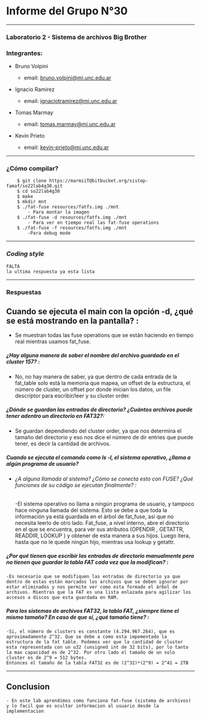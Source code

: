 # Informe del Grupo N°30

-----  

### Laboratorio 2 - Sistema de archivos Big Brother   

### Integrantes:  

- Bruno Volpini  
    - email: bruno.volpini@mi.unc.edu.ar  

- Ignacio Ramirez  
    - email: ignaciotramirez@mi.unc.edu.ar  

- Tomas Marmay  
    - email: tomas.marmay@mi.unc.edu.ar  

- Kevin Prieto  
    - email: kevin-prieto@mi.unc.edu.ar  

    
-----


### ¿Cómo compilar?

        $ git clone https://marmiiT@bitbucket.org/sistop-famaf/so22lab4g30.git
        $ cd so22lab4g30
        $ make 
        $ mkdir mnt 
        $ ./fat-fuse resources/fatfs.img ./mnt
            - Para montar la imagen
        $ ./fat-fuse -d resources/fatfs.img ./mnt
            - Para ver en tiempo real las fat-fuse operations
        $ ./fat-fuse -f resources/fatfs.img ./mnt
            -Para debug mode

-----

### *Coding style*

    FALTA
    la ultima respuesta ya esta lista

-----

### Respuestas

## Cuando se ejecuta el main con la opción -d, ¿qué se está mostrando en la pantalla? :
- Se muestran todas las fuse operations que se están haciendo en tiempo real mientras usamos fat_fuse.

##### ¿Hay alguna manera de saber el nombre del archivo guardado en el cluster 157? :
- No, no hay manera de saber, ya que dentro de cada entrada de la fat_table solo está la memoria que mapea, un offset de la estructura, el número de cluster, un offset por donde inician los datos, un file descriptor para escribir/leer  y su cluster order.


##### ¿Dónde se guardan las entradas de directorio? ¿Cuántos archivos puede tener adentro un directorio en FAT32?:
- Se guardan dependiendo del cluster order, ya que nos determina el tamaño del directorio y eso nos dice el número de dir entries que puede tener, es decir la cantidad de archivos.


##### Cuando se ejecuta el comando como ls -l, el sistema operativo, ¿llama a algún programa de usuario? 
 - ###### ¿A alguna llamada al sistema? ¿Cómo se conecta esto con FUSE? ¿Qué funciones de su código se ejecutan finalmente? :
    -El sistema operativo no llama a ningún programa de usuario, y tampoco hace ninguna llamada del sistema. Esto se debe a que toda la información ya está guardada en el árbol de fat_fuse, así que no necesita leerlo de otro lado. 
    Fat_fuse, a nivel interno, abre el directorio en el que se encuentra, para ver sus atributos (OPENDIR , GETATTR, READDIR, LOOKUP ) y obtener de esta manera a sus hijos. Luego itera, hasta que no le quede ningún hijo, mientras usa lookup y getattr.


##### ¿Por qué tienen que escribir las entradas de directorio manualmente pero no tienen que guardar la tabla FAT cada vez que la modifican? :
    -Es necesario que se modifiquen las entradas de directorio ya que dentro de estas están marcados los archivos que se deben ignorar por estar eliminados y nos permite ver como esta formado el árbol de archivos. Mientras que la FAT es una lista enlazada para agilizar los accesos a discos que esta guardada en RAM.

##### Para los sistemas de archivos FAT32, la tabla FAT, ¿siempre tiene el mismo tamaño? En caso de que sí, ¿qué tamaño tiene? :
    -Si, el número de clusters es constante (4.294.967.264), que es aproximadamente 2^32. Que se debe a como esta impementado la estructura de la fat table. Podemos ver que la cantidad de cluster esta representada con un u32 (unsigned int de 32 bits), por lo tanto la max capacidad es de 2^32. Por otro lado el tamaño de un solo cluster es de 2^9 = 512 bytes. 
    Entonces el tamaño de la tabla FAT32 es de (2^32)*(2^9) = 2^41 = 2TB 
    
-----

## Conclusion

    - En este lab aprendimos como funciona fat-fuse (sistema de archivos) y lo facil que es ocultar informacion al usuario desde la implementacion 



